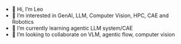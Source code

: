 - 👋 Hi, I’m Leo 
- 👀 I’m interested in GenAI, LLM, Computer Vision, HPC, CAE and Robotics
- 🌱 I’m currently learning agentic LLM system/CAE
- 💞️ I’m looking to collaborate on VLM, agentic flow, computer vision

<!---
ldu-nvidia/ldu-nvidia is a ✨ special ✨ repository because its `README.md` (this file) appears on your GitHub profile.
You can click the Preview link to take a look at your changes.
--->
